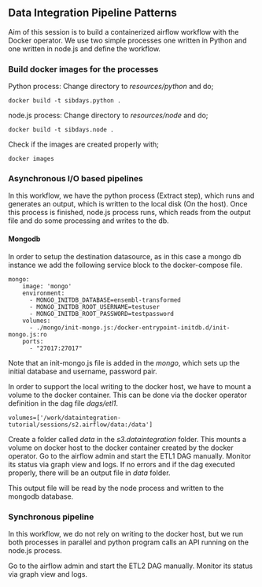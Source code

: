 ## Data Integration Pipeline Patterns

Aim of this session is to build a containerized airflow workflow with the Docker operator. We use two simple processes one written in Python and one written in node.js and define the workflow.

### Build docker images for the processes

Python process:
Change directory to *resources/python* and do;
```
docker build -t sibdays.python .
```

node.js process:
Change directory to *resources/node* and do;
```
docker build -t sibdays.node .
```

Check if the images are created properly with;
```
docker images
```

### Asynchronous I/O based pipelines  

In this workflow, we have the python process (Extract step), which runs and generates an output, which is written to the local disk (On the host). 
Once this process is finished, node.js process  runs, which reads from the output file and do some processing and writes to the db. 

#### Mongodb
In order to setup the destination datasource, as in this case a mongo db instance we add the following service block to the docker-compose file.

```
mongo:
    image: 'mongo'
    environment:
      - MONGO_INITDB_DATABASE=ensembl-transformed
      - MONGO_INITDB_ROOT_USERNAME=testuser
      - MONGO_INITDB_ROOT_PASSWORD=testpassword
    volumes:
      - ./mongo/init-mongo.js:/docker-entrypoint-initdb.d/init-mongo.js:ro
    ports:
      - "27017:27017"
```

Note that an init-mongo.js file is added in the *mongo*, which sets up the initial database and username, password pair.

In order to support the local writing to the docker host, we have to mount a volume to the docker container. This can be done via the docker operator definition in the dag file *dags/etl1*.
```
volumes=['/work/dataintegration-tutorial/sessions/s2.airflow/data:/data']
```
Create a folder called *data* in the *s3.dataintegration* folder. This mounts a volume on docker host to the docker container created by the docker operator. 
Go to the airflow admin and start the ETL1 DAG manually. Monitor its status via graph view and logs. If no errors and if the dag executed properly, there will be an output file in *data* folder.

This output file will be read by the node process and written to the mongodb database.

### Synchronous pipeline

In this workflow, we do not rely on writing to the docker host, but we run both processes in parallel and python program calls an API running on the node.js process.


Go to the airflow admin and start the ETL2 DAG manually. Monitor its status via graph view and logs.

